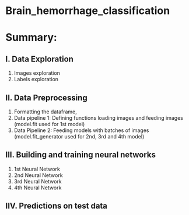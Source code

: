 # Brain_hemorrhage_classification

# Summary:
  ## I. Data Exploration
  1) Images exploration
  2) Labels exploration
  ## II. Data Preprocessing
  1) Formatting the dataframe,
  2) Data pipeline 1: Defining functions loading images and feeding images (model.fit used for 1st model)
  3) Data Pipeline 2: Feeding models with batches of images (model.fit_generator used for 2nd, 3rd and 4th model)
  ## III. Building and training neural networks
  1) 1st Neural Network
  2) 2nd Neural Network
  3) 3rd Neural Network
  4) 4th Neural Network
  ## IIV. Predictions on test data
